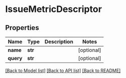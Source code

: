 # IssueMetricDescriptor

## Properties
Name | Type | Description | Notes
------------ | ------------- | ------------- | -------------
**name** | **str** |  | [optional] 
**query** | **str** |  | [optional] 

[[Back to Model list]](../README.md#documentation-for-models) [[Back to API list]](../README.md#documentation-for-api-endpoints) [[Back to README]](../README.md)



